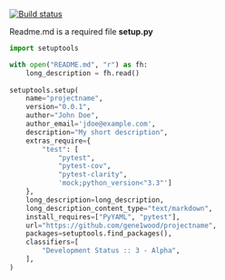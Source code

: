 [![Build status](https://ci.appveyor.com/api/projects/status/kxrfa56bqsjppl1b/branch/master?svg=true)](https://ci.appveyor.com/project/JoshuaDRose/pygame-framework/branch/master)

Readme.md is a required file
__setup.py__
```python
import setuptools

with open("README.md", "r") as fh:
    long_description = fh.read()
    
setuptools.setup(
    name="projectname",
    version="0.0.1",
    author="John Doe",
    author_email='jdoe@example.com',
    description="My short description",
    extras_require={
        "test": [
            "pytest",
            "pytest-cov",
            "pytest-clarity",
            'mock;python_version<"3.3"']
    },
    long_description=long_description,
    long_description_content_type="text/markdown",
    install_requires=["PyYAML", "pytest"],
    url="https://github.com/gene1wood/projectname",
    packages=setuptools.find_packages(),
    classifiers=[
        "Development Status :: 3 - Alpha",
    ],
)
```
